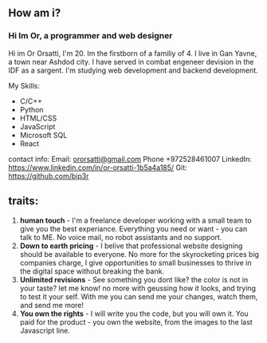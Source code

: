 ## How am i?

### Hi Im Or, a programmer and web designer

Hi im Or Orsatti, I'm 20. Im the firstborn of a familiy of 4.
I live in Gan Yavne, a town near Ashdod city.
I have served in combat engeneer devision in the IDF as a sargent.
I'm studying web development and backend development.

My Skills:

-   C/C++
-   Python
-   HTML/CSS
-   JavaScript
-   Microsoft SQL
-   React

contact info:
Email: ororsatti@gmail.com
Phone +972528461007
LinkedIn: https://www.linkedin.com/in/or-orsatti-1b5a4a185/
Git: https://github.com/bip3r

## traits:

1. **human touch** - I'm a freelance developer working with a small team to give you the best experiance. Everything you need or want - you can talk to ME. No voice mail, no robot assistants and no support.
2. **Down to earth pricing** - I belive that professional website designing should be available to everyone. No more for the skyrocketing prices big companies charge, I give opportunities to small businesses to thrive in the digital space without breaking the bank.
3. **Unlimited revisions** - See something you dont like? the color is not in your taste? let me know! no more with geussing how it looks, and trying to test it your self. With me you can send me your changes, watch them, and send me more!
4. **You own the rights** - I will write you the code, but you will own it. You paid for the product - you own the website, from the images to the last Javascript line.
